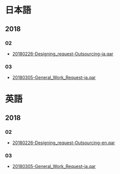 
# 日本語
## 2018
### 02
- [20180226-Designing_request-Outsourcing-ja.qar](./20180226-Designing_request-Outsourcing-ja.qar "デザイン依頼対応プロセス(外部依頼)")
### 03
- [20180305-General_Work_Request-ja.qar](./ja/20180305-General_Work_Request-ja.qar "作業依頼フロー")


# 英語
## 2018
### 02
- [20180226-Designing_request-Outsourcing-en.qar](./20180226-Designing_request-Outsourcing-en.qar "Designing request-Outsourcing")
### 03
- [20180305-General_Work_Request-ja.qar](./en/20180305-General_Work_Request-en.qar "Work Request flow")